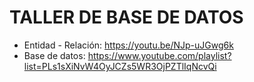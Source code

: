 # TALLER DE BASE DE DATOS 

- Entidad - Relación: https://youtu.be/NJp-uJGwg6k
- Base de datos: https://www.youtube.com/playlist?list=PLs1sXiNvW4OyJCZs5WR3OjPZTlIqNcvQi


